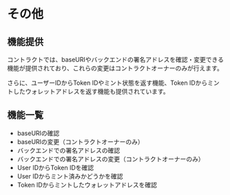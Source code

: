 # その他

## 機能提供

コントラクトでは、baseURIやバックエンドの署名アドレスを確認・変更できる機能が提供されており、これらの変更はコントラクトオーナーのみが行えます。

さらに、ユーザーIDからToken IDやミント状態を返す機能、Token IDからミントしたウォレットアドレスを返す機能も提供されています。

## 機能一覧

* baseURIの確認
* baseURIの変更（コントラクトオーナーのみ）
* バックエンドでの署名アドレスの確認
* バックエンドでの署名アドレスの変更（コントラクトオーナーのみ）
* User IDからToken IDを確認
* User IDからミント済みかどうかを確認
* Token IDからミントしたウォレットアドレスを確認
